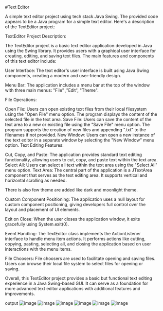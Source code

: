 #Text Editor

A simple text editor project using tech stack Java Swing. The provided code appears to be a Java program for a simple text editor. Here's a description of the TextEditor project:

TextEditor Project Description:

The TextEditor project is a basic text editor application developed in Java using the Swing library. It provides users with a graphical user interface for creating, editing, and saving text files. The main features and components of this text editor include:

User Interface: The text editor's user interface is built using Java Swing components, creating a modern and user-friendly design.

Menu Bar: The application includes a menu bar at the top of the window with three main menus: "File" ,"Edit", "Theme".

File Operations:

Open File: Users can open existing text files from their local filesystem using the "Open File" menu option. The program displays the content of the selected file in the text area. Save File: Users can save the content of the text area to a new or existing file using the "Save File" menu option. The program supports the creation of new files and appending ".txt" to the filenames if not provided. New Window: Users can open a new instance of the text editor in a separate window by selecting the "New Window" menu option. Text Editing Features:

Cut, Copy, and Paste: The application provides standard text editing functionality, allowing users to cut, copy, and paste text within the text area. Select All: Users can select all text within the text area using the "Select All" menu option. Text Area: The central part of the application is a JTextArea component that serves as the text editing area. It supports vertical and horizontal scrolling as needed.

There is also few theme are added like dark and moonlight theme.

Custom Component Positioning: The application uses a null layout for custom component positioning, giving developers full control over the layout and placement of UI elements.

Exit on Close: When the user closes the application window, it exits gracefully using System.exit(0).

Event Handling: The TextEditor class implements the ActionListener interface to handle menu item actions. It performs actions like cutting, copying, pasting, selecting all, and closing the application based on user interactions with the menu items.

File Choosers: File choosers are used to facilitate opening and saving files. Users can browse their local file system to select files for opening or saving.

Overall, this TextEditor project provides a basic but functional text editing experience in a Java Swing-based GUI. It can serve as a foundation for more advanced text editor applications with additional features and improvements.

output
![image](https://github.com/pkMAHTOZee/TextEditor/assets/86905216/4e33e09e-f652-435c-8686-d4f9a20947a2)
![image](https://github.com/pkMAHTOZee/TextEditor/assets/86905216/846f0b91-7fad-4758-b2ec-2c3dfaf5db7a)
![image](https://github.com/pkMAHTOZee/TextEditor/assets/86905216/92a22787-8012-413d-a75c-13cf3f92428f)
![image](https://github.com/pkMAHTOZee/TextEditor/assets/86905216/258bb0d9-d225-4edf-82a5-90aa97b929b6)
![image](https://github.com/pkMAHTOZee/TextEditor/assets/86905216/5c252c2c-f18c-4dd6-a2df-3ced12c9955e)
![image](https://github.com/pkMAHTOZee/TextEditor/assets/86905216/075275b1-f239-4051-b20d-493e599f4e6b)



